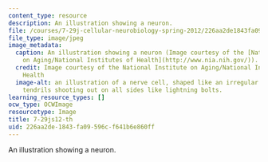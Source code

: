 ```yaml
---
content_type: resource
description: An illustration showing a neuron.
file: /courses/7-29j-cellular-neurobiology-spring-2012/226aa2de1843fa09596cf641b6e860ff_7-29js12-th.jpg
file_type: image/jpeg
image_metadata:
  caption: An illustration showing a neuron (Image courtesy of the [National Institute
    on Aging/National Institutes of Health](http://www.nia.nih.gov/)).
  credit: Image courtesy of the National Institute on Aging/National Institutes of
    Health
  image-alt: an illustration of a nerve cell, shaped like an irregular circle with
    tendrils shooting out on all sides like lightning bolts.
learning_resource_types: []
ocw_type: OCWImage
resourcetype: Image
title: 7-29js12-th
uid: 226aa2de-1843-fa09-596c-f641b6e860ff
---
```

An illustration showing a neuron.

